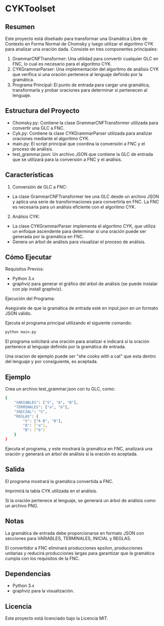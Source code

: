 # CYKToolset

## Resumen

Este proyecto está diseñado para transformar una Gramática Libre de Contexto en Forma Normal de Chomsky y luego utilizar el algoritmo CYK para analizar una oración dada. Consiste en tres componentes principales:

1. GrammarCNFTransformer: Una utilidad para convertir cualquier GLC en FNC, lo cual es necesario para el algoritmo CYK.
2. CYKGrammarParser: Una implementación del algoritmo de análisis CYK que verifica si una oración pertenece al lenguaje definido por la gramática.
3. Programa Principal: El punto de entrada para cargar una gramática, transformarla y probar oraciones para determinar si pertenecen al lenguaje.

## Estructura del Proyecto

- Chomsky.py: Contiene la clase GrammarCNFTransformer utilizada para convertir una GLC a FNC.
- Cyk.py: Contiene la clase CYKGrammarParser utilizada para analizar oraciones mediante el algoritmo CYK.
- main.py: El script principal que coordina la conversión a FNC y el proceso de análisis.
- test_grammar.json: Un archivo JSON que contiene la GLC de entrada que se utilizará para la conversión a FNC y el análisis.

## Características

1. Conversión de GLC a FNC:

  - La clase GrammarCNFTransformer lee una GLC desde un archivo JSON y aplica una serie de transformaciones para convertirla en FNC. La FNC es necesaria para un análisis eficiente con el algoritmo CYK.

2. Análisis CYK:

  - La clase CYKGrammarParser implementa el algoritmo CYK, que utiliza un enfoque ascendente para determinar si una oración puede ser generada por la gramática en FNC.
  - Genera un árbol de análisis para visualizar el proceso de análisis.

## Cómo Ejecutar

Requisitos Previos:

- Python 3.x
- graphviz para generar el gráfico del árbol de análisis (se puede instalar con pip install graphviz).

Ejecución del Programa:

Asegúrate de que la gramática de entrada esté en input.json en un formato JSON válido.

Ejecuta el programa principal utilizando el siguiente comando:
```bash
python main.py
```
El programa solicitará una oración para analizar e indicará si la oración pertenece al lenguaje definido por la gramática de entrada.

Una oracion de ejemplo puede ser "she cooks with a cat" que esta dentro del lenguaje y por consiguiente, es aceptada.

## Ejemplo

Crea un archivo test_grammar.json con tu GLC, como:
```bash
{
    "VARIABLES": ["S", "A", "B"],
    "TERMINALES": ["a", "b"],
    "INICIAL": "S",
    "REGLAS": {
        "S": ["A B", "B"],
        "A": ["a"],
        "B": ["b"]
    }
}
```
Ejecuta el programa, y este mostrará la gramática en FNC, analizará una oración y generará un árbol de análisis si la oración es aceptada.

## Salida

El programa mostrará la gramática convertida a FNC.

Imprimirá la tabla CYK utilizada en el análisis.

Si la oración pertenece al lenguaje, se generará un árbol de análisis como un archivo PNG.

## Notas

La gramática de entrada debe proporcionarse en formato JSON con secciones para VARIABLES, TERMINALES, INICIAL y REGLAS.

El convertidor a FNC eliminará producciones epsilon, producciones unitarias y reducirá producciones largas para garantizar que la gramática cumpla con los requisitos de la FNC.

## Dependencias

- Python 3.x
- graphviz para la visualización.

## Licencia

Este proyecto está licenciado bajo la Licencia MIT.
